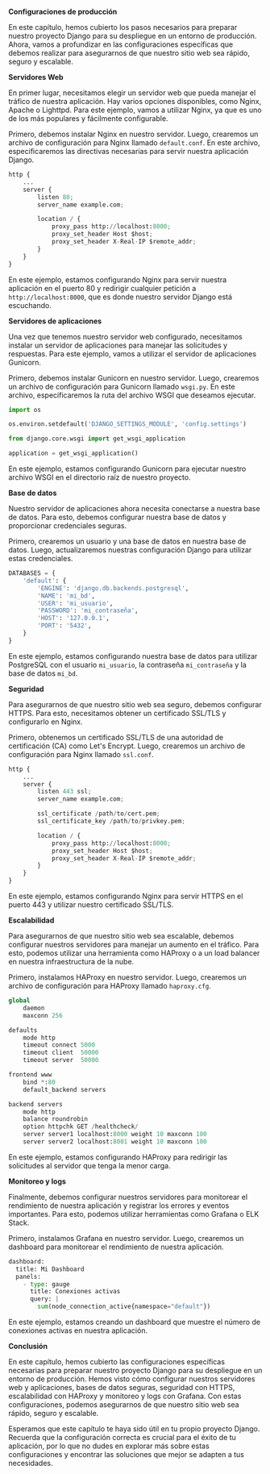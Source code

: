 **Configuraciones de producción**

En este capítulo, hemos cubierto los pasos necesarios para preparar nuestro proyecto Django para su despliegue en un entorno de producción. Ahora, vamos a profundizar en las configuraciones específicas que debemos realizar para asegurarnos de que nuestro sitio web sea rápido, seguro y escalable.

**Servidores Web**

En primer lugar, necesitamos elegir un servidor web que pueda manejar el tráfico de nuestra aplicación. Hay varios opciones disponibles, como Nginx, Apache o Lighttpd. Para este ejemplo, vamos a utilizar Nginx, ya que es uno de los más populares y fácilmente configurable.

 Primero, debemos instalar Nginx en nuestro servidor. Luego, crearemos un archivo de configuración para Nginx llamado `default.conf`. En este archivo, especificaremos las directivas necesarias para servir nuestra aplicación Django.

```python
http {
    ...
    server {
        listen 80;
        server_name example.com;

        location / {
            proxy_pass http://localhost:8000;
            proxy_set_header Host $host;
            proxy_set_header X-Real-IP $remote_addr;
        }
    }
}
```

En este ejemplo, estamos configurando Nginx para servir nuestra aplicación en el puerto 80 y redirigir cualquier petición a `http://localhost:8000`, que es donde nuestro servidor Django está escuchando.

**Servidores de aplicaciones**

Una vez que tenemos nuestro servidor web configurado, necesitamos instalar un servidor de aplicaciones para manejar las solicitudes y respuestas. Para este ejemplo, vamos a utilizar el servidor de aplicaciones Gunicorn.

 Primero, debemos instalar Gunicorn en nuestro servidor. Luego, crearemos un archivo de configuración para Gunicorn llamado `wsgi.py`. En este archivo, especificaremos la ruta del archivo WSGI que deseamos ejecutar.

```python
import os

os.environ.setdefault('DJANGO_SETTINGS_MODULE', 'config.settings')

from django.core.wsgi import get_wsgi_application

application = get_wsgi_application()
```

En este ejemplo, estamos configurando Gunicorn para ejecutar nuestro archivo WSGI en el directorio raíz de nuestro proyecto.

**Base de datos**

Nuestro servidor de aplicaciones ahora necesita conectarse a nuestra base de datos. Para esto, debemos configurar nuestra base de datos y proporcionar credenciales seguras.

 Primero, crearemos un usuario y una base de datos en nuestra base de datos. Luego, actualizaremos nuestras configuración Django para utilizar estas credenciales.

```python
DATABASES = {
    'default': {
        'ENGINE': 'django.db.backends.postgresql',
        'NAME': 'mi_bd',
        'USER': 'mi_usuario',
        'PASSWORD': 'mi_contraseña',
        'HOST': '127.0.0.1',
        'PORT': '5432',
    }
}
```

En este ejemplo, estamos configurando nuestra base de datos para utilizar PostgreSQL con el usuario `mi_usuario`, la contraseña `mi_contraseña` y la base de datos `mi_bd`.

**Seguridad**

Para asegurarnos de que nuestro sitio web sea seguro, debemos configurar HTTPS. Para esto, necesitamos obtener un certificado SSL/TLS y configurarlo en Nginx.

 Primero, obtenemos un certificado SSL/TLS de una autoridad de certificación (CA) como Let's Encrypt. Luego, crearemos un archivo de configuración para Nginx llamado `ssl.conf`.

```python
http {
    ...
    server {
        listen 443 ssl;
        server_name example.com;

        ssl_certificate /path/to/cert.pem;
        ssl_certificate_key /path/to/privkey.pem;

        location / {
            proxy_pass http://localhost:8000;
            proxy_set_header Host $host;
            proxy_set_header X-Real-IP $remote_addr;
        }
    }
}
```

En este ejemplo, estamos configurando Nginx para servir HTTPS en el puerto 443 y utilizar nuestro certificado SSL/TLS.

**Escalabilidad**

Para asegurarnos de que nuestro sitio web sea escalable, debemos configurar nuestros servidores para manejar un aumento en el tráfico. Para esto, podemos utilizar una herramienta como HAProxy o a un load balancer en nuestra infraestructura de la nube.

 Primero, instalamos HAProxy en nuestro servidor. Luego, crearemos un archivo de configuración para HAProxy llamado `haproxy.cfg`.

```python
global
    daemon
    maxconn 256

defaults
    mode http
    timeout connect 5000
    timeout client  50000
    timeout server  50000

frontend www
    bind *:80
    default_backend servers

backend servers
    mode http
    balance roundrobin
    option httpchk GET /healthcheck/
    server server1 localhost:8000 weight 10 maxconn 100
    server server2 localhost:8001 weight 10 maxconn 100
```

En este ejemplo, estamos configurando HAProxy para redirigir las solicitudes al servidor que tenga la menor carga.

**Monitoreo y logs**

Finalmente, debemos configurar nuestros servidores para monitorear el rendimiento de nuestra aplicación y registrar los errores y eventos importantes. Para esto, podemos utilizar herramientas como Grafana o ELK Stack.

 Primero, instalamos Grafana en nuestro servidor. Luego, crearemos un dashboard para monitorear el rendimiento de nuestra aplicación.

```python
dashboard:
  title: Mi Dashboard
  panels:
    - type: gauge
      title: Conexiones activas
      query: |
        sum(node_connection_active{namespace="default"})
```

En este ejemplo, estamos creando un dashboard que muestre el número de conexiones activas en nuestra aplicación.

**Conclusión**

En este capítulo, hemos cubierto las configuraciones específicas necesarias para preparar nuestro proyecto Django para su despliegue en un entorno de producción. Hemos visto cómo configurar nuestros servidores web y aplicaciones, bases de datos seguras, seguridad con HTTPS, escalabilidad con HAProxy y monitoreo y logs con Grafana. Con estas configuraciones, podemos asegurarnos de que nuestro sitio web sea rápido, seguro y escalable.

Esperamos que este capítulo te haya sido útil en tu propio proyecto Django. Recuerda que la configuración correcta es crucial para el éxito de tu aplicación, por lo que no dudes en explorar más sobre estas configuraciones y encontrar las soluciones que mejor se adapten a tus necesidades.